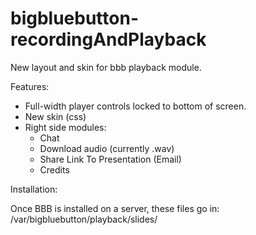 bigbluebutton-recordingAndPlayback
==================================

New layout and skin for bbb playback module.

Features:

  + Full-width player controls locked to bottom of screen.
  + New skin (css)
  + Right side modules:
    + Chat
    + Download audio (currently .wav)
    + Share Link To Presentation (Email)
    + Credits

Installation:

  Once BBB is installed on a server, these files go in:
    /var/bigbluebutton/playback/slides/
  